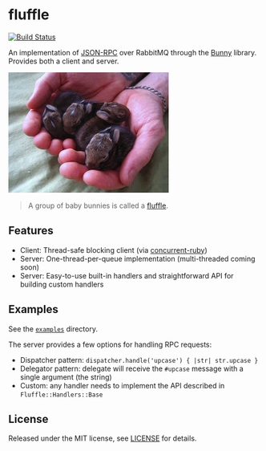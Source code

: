 # fluffle

[![Build Status](https://travis-ci.org/Everlane/fluffle.svg?branch=master)](https://travis-ci.org/Everlane/fluffle)

An implementation of [JSON-RPC][] over RabbitMQ through the [Bunny][] library. Provides both a client and server.

![](fluffle.jpg)

> A group of baby bunnies is called a [fluffle][].

[Bunny]: https://github.com/ruby-amqp/bunny
[fluffle]: http://imgur.com/6eABy1v
[JSON-RPC]: http://www.jsonrpc.org/specification

## Features

- Client: Thread-safe blocking client (via [concurrent-ruby][])
- Server: One-thread-per-queue implementation (multi-threaded coming soon)
- Server: Easy-to-use built-in handlers and straightforward API for building custom handlers

[concurrent-ruby]: https://github.com/ruby-concurrency/concurrent-ruby

## Examples

See the [`examples`](examples/) directory.

The server provides a few options for handling RPC requests:

- Dispatcher pattern: `dispatcher.handle('upcase') { |str| str.upcase }`
- Delegator pattern: delegate will receive the `#upcase` message with a single argument (the string)
- Custom: any handler needs to implement the API described in `Fluffle::Handlers::Base`

## License

Released under the MIT license, see [LICENSE](LICENSE) for details.
